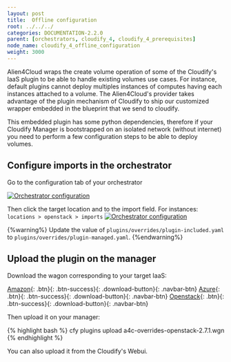 ```yaml
---
layout: post
title:  Offline configuration
root: ../../../
categories: DOCUMENTATION-2.2.0
parent: [orchestrators, cloudify_4, cloudify_4_prerequisites]
node_name: cloudify_4_offline_configuration
weight: 3000
---
```


Alien4Cloud wraps the create volume operation of some of the Cloudify's IaaS plugin to be able to handle existing volumes use cases. For instance, default plugins cannot deploy multiples instances of computes having each instances attached to a volume.
The Alien4Cloud's provider takes advantage of the plugin mechanism of Cloudify to ship our customized wrapper embedded in the blueprint that we send to cloudify.

This embedded plugin has some python dependencies, therefore if your Cloudify Manager is bootstrapped on an isolated network (without internet) you need to perform a few configuration steps to be able to deploy volumes.


## Configure imports in the orchestrator ##

Go to the configuration tab of your orchestrator

<a href="../../images/cloudify4_driver/a4c-orch-config.png" title="alien4cloud-cfy-orchestrator configuration-tab"><img src="../../images/cloudify4_driver/a4c-orch-config.png" alt="Orchestrator configuration" title="alien4cloud-cfy-orchestrator configuration-tab"></a>

Then click the target location and to the import field.
For instances: `locations > openstack > imports`
<a href="../../images/cloudify4_driver/a4c-orch-locations.png" title="alien4cloud-cfy-orchestrator locations"><img src="../../images/cloudify4_driver/a4c-orch-locations.png" alt="Orchestrator configuration" title="alien4cloud-cfy-orchestrator locations"></a>

{%warning%}
Update the value of `plugins/overrides/plugin-included.yaml` to `plugins/overrides/plugin-managed.yaml`.
{%endwarning%}

## Upload the plugin on the manager ##

Download the wagon corresponding to your target IaaS:

[Amazon](https://fastconnect.org/maven/service/local/artifact/maven/redirect?r=opensource&g=org.cloudify&a=a4c-overrides-amazon&v=1.4.1&p=wgn){: .btn}{: .btn-success}{: .download-button}{: .navbar-btn}
[Azure](https://fastconnect.org/maven/service/local/artifact/maven/redirect?r=opensource&g=org.cloudify&a=a4c-overrides-azure&v=1.4.3&p=wgn){: .btn}{: .btn-success}{: .download-button}{: .navbar-btn}
[Openstack](https://fastconnect.org/maven/service/local/artifact/maven/redirect?r=opensource&g=org.cloudify&a=a4c-overrides-openstack&v=2.7.1&p=wgn){: .btn}{: .btn-success}{: .download-button}{: .navbar-btn}

Then upload it on your manager:

{% highlight bash %}
cfy plugins upload a4c-overrides-openstack-2.7.1.wgn
{% endhighlight %}

You can also upload it from the Cloudify's Webui.
